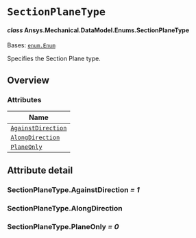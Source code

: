 # `SectionPlaneType`

<a id="ansys.mechanical.stubs.v242.Ansys.Mechanical.DataModel.Enums.SectionPlaneType"></a>

#### *class* Ansys.Mechanical.DataModel.Enums.SectionPlaneType

Bases: [`enum.Enum`](https://docs.python.org/3/library/enum.html#enum.Enum)

Specifies the Section Plane type.

<!-- !! processed by numpydoc !! -->

<a id="overview"></a>

## Overview

### Attributes

| Name |
| ------------------------------------------------------------ |
| [`AgainstDirection`](#SectionPlaneType.AgainstDirection) |
| [`AlongDirection`](#SectionPlaneType.AlongDirection) |
| [`PlaneOnly`](#SectionPlaneType.PlaneOnly) |

<a id="attribute-detail"></a>

## Attribute detail

<a id="SectionPlaneType.AgainstDirection"></a>

### SectionPlaneType.AgainstDirection *= 1*

<a id="SectionPlaneType.AlongDirection"></a>

### SectionPlaneType.AlongDirection

<a id="SectionPlaneType.PlaneOnly"></a>

### SectionPlaneType.PlaneOnly *= 0*



